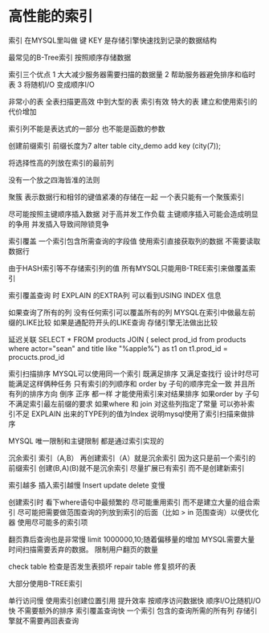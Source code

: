 # 高性能的索引

索引 在MYSQL里叫做 键 KEY 是存储引擎快速找到记录的数据结构

最常见的B-Tree索引 按照顺序存储数据 

索引三个优点
1 大大减少服务器需要扫描的数据量
2 帮助服务器避免排序和临时表
3 将随机I/O 变成顺序I/O

非常小的表 全表扫描更高效
中到大型的表 索引有效
特大的表 建立和使用索引的代价增加

索引列不能是表达式的一部分 也不能是函数的参数

创建前缀索引  前缀长度为7
alter table city_demo add key (city(7));

将选择性高的列放在索引的最前列

没有一个放之四海皆准的法则

聚簇 表示数据行和相邻的键值紧凑的存储在一起
一个表只能有一个聚簇索引

尽可能按照主键顺序插入数据 
对于高并发工作负载 主键顺序插入可能会造成明显的争用 并发插入导致间隙锁竞争

索引覆盖 一个索引包含所需查询的字段值  使用索引直接获取列的数据 不需要读取数据行

由于HASH索引等不存储索引列的值 所有MYSQL只能用B-TREE索引来做覆盖索引

索引覆盖查询 时 EXPLAIN 的EXTRA列 可以看到USING INDEX 信息

如果查询了所有的列 没有任何索引可以覆盖所有的列
MYSQL在索引中做最左前缀的LIKE比较  如果是通配符开头的LIKE查询 存储引擎无法做出比较

延迟关联
SELECT * FROM products JOIN ( select prod_id from products where actor="sean" and title like "%apple%") as t1 on t1.prod_id = procucts.prod_id

索引扫描排序
MYSQL可以使用同一个索引 既满足排序 又满足查找行 设计时尽可能满足这样俩种任务
只有索引的列顺序和 order by 子句的顺序完全一致 并且所有列的排序方向 倒序 正序 都一样 才能使用索引来对结果排序
如果order by 子句不满足索引最左前缀的要求 如果where 和 join 对这些列指定了常量 可以弥补索引不足
EXPLAIN 出来的TYPE列的值为Index 说明mysql使用了索引扫描来做排序 

MYSQL 唯一限制和主键限制 都是通过索引实现的

沉余索引
索引（A,B） 再创建索引（A）就是沉余索引 因为这只是前一个索引的前缀索引 创建(B,A)(B)就不是沉余索引
尽量扩展已有索引 而不是创建新索引

索引越多 插入索引越慢 Insert update delete 变慢

创建索引时 看下where语句中最频繁的 尽可能重用索引 而不是建立大量的组合索引 
尽可能把需要做范围查询的列放到索引的后面（比如 > in 范围查询）以便优化器 使用尽可能多的索引项

翻页靠后查询也是非常慢 limit 1000000,10;随着偏移量的增加 MYSQL需要大量时间扫描需要丢弃的数据。
限制用户翻页的数量

check table 检查是否发生表损坏 
repair table 修复损坏的表

大部分使用B-TREE索引

单行访问慢 使用索引创建位置引用 提升效率
按顺序访问数据快 顺序I/O比随机I/O快 不需要额外的排序
索引覆盖查询快 一个索引 包含的查询所需的所有列 存储引擎就不需要再回表查询





